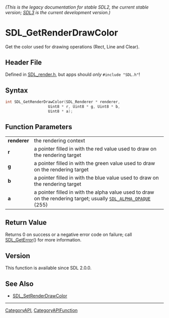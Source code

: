 ###### (This is the legacy documentation for stable SDL2, the current stable version; [SDL3](https://wiki.libsdl.org/SDL3/) is the current development version.)
# SDL_GetRenderDrawColor

Get the color used for drawing operations (Rect, Line and Clear).

## Header File

Defined in [SDL_render.h](https://github.com/libsdl-org/SDL/blob/SDL2/include/SDL_render.h), but apps should _only_ `#include "SDL.h"`!

## Syntax

```c
int SDL_GetRenderDrawColor(SDL_Renderer * renderer,
                   Uint8 * r, Uint8 * g, Uint8 * b,
                   Uint8 * a);

```

## Function Parameters

|                  |                                                                                                                                     |
| ---------------- | ----------------------------------------------------------------------------------------------------------------------------------- |
| **renderer**     | the rendering context                                                                                                               |
| **r**            | a pointer filled in with the red value used to draw on the rendering target                                                         |
| **g**            | a pointer filled in with the green value used to draw on the rendering target                                                       |
| **b**            | a pointer filled in with the blue value used to draw on the rendering target                                                        |
| **a**            | a pointer filled in with the alpha value used to draw on the rendering target; usually [`SDL_ALPHA_OPAQUE`](SDL_ALPHA_OPAQUE) (255) |

## Return Value

Returns 0 on success or a negative error code on failure; call
[SDL_GetError](SDL_GetError)() for more information.

## Version

This function is available since SDL 2.0.0.

## See Also

* [SDL_SetRenderDrawColor](SDL_SetRenderDrawColor)

----
[CategoryAPI](CategoryAPI), [CategoryAPIFunction](CategoryAPIFunction)

